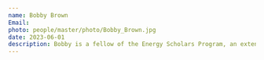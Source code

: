 ```yaml
---
name: Bobby Brown
Email:
photo: people/master/photo/Bobby_Brown.jpg
date: 2023-06-01
description: Bobby is a fellow of the Energy Scholars Program, an extension of SURF.
---
```

